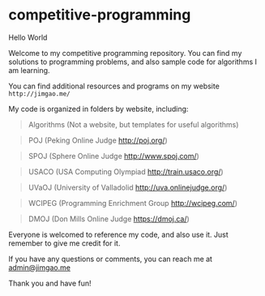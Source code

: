 competitive-programming
===========

Hello World

Welcome to my competitive programming repository. You can find my solutions to programming problems, and also sample code for algorithms I am learning.

You can find additional resources and programs on my website `http://jimgao.me/`

My code is organized in folders by website, including:
> Algorithms (Not a website, but templates for useful algorithms)

> POJ (Peking Online Judge http://poj.org/)

> SPOJ (Sphere Online Judge http://www.spoj.com/)

> USACO (USA Computing Olympiad http://train.usaco.org/)

> UVaOJ (University of Valladolid http://uva.onlinejudge.org/)

> WCIPEG (Programming Enrichment Group http://wcipeg.com/)

> DMOJ (Don Mills Online Judge https://dmoj.ca/)

Everyone is welcomed to reference my code, and also use it. Just remember to give me credit for it. 

If you have any questions or comments, you can reach me at admin@jimgao.me

Thank you and have fun!
